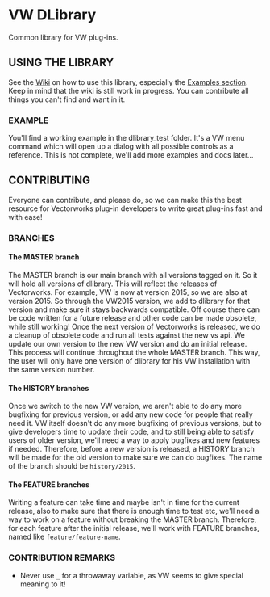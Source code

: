VW DLibrary
========================================================================================================================

Common library for VW plug-ins.

## USING THE LIBRARY ###################################################################################################

See the [Wiki](https://bitbucket.org/dieterdworks/vw-dlibrary/wiki/Home) on how to use this library, especially the
[Examples section](https://bitbucket.org/dieterdworks/vw-dlibrary/wiki/browse/examples). Keep in mind that the wiki is
still work in progress. You can contribute all things you can't find and want in it.

### EXAMPLE ############################################################################################################

You'll find a working example in the dlibrary_test folder. It's a VW menu command which will open up a dialog with all 
possible controls as a reference. This is not complete, we'll add more examples and docs later...

## CONTRIBUTING ########################################################################################################

Everyone can contribute, and please do, so we can make this the best resource for Vectorworks plug-in developers to 
write great plug-ins fast and with ease!

### BRANCHES ###########################################################################################################

#### The MASTER branch #################################################################################################

The MASTER branch is our main branch with all versions tagged on it. So it will hold all versions of dlibrary. This will
reflect the releases of Vectorworks. For example, VW is now at version 2015, so we are also at version 2015. So through
the VW2015 version, we add to dlibrary for that version and make sure it stays backwards compatible. Off course there
can be code written for a future release and other code can be made obsolete, while still working! Once the next version
of Vectorworks is released, we do a cleanup of obsolete code and run all tests against the new vs api. We update our own
version to the new VW version and do an initial release. This process will continue throughout the whole MASTER branch.
This way, the user will only have one version of dlibrary for his VW installation with the same version number.
 
#### The HISTORY branches ##############################################################################################

Once we switch to the new VW version, we aren't able to do any more bugfixing for previous version, or add any new code
for people that really need it. VW itself doesn't do any more bugfixing of previous versions, but to give developers
time to update their code, and to still being able to satisfy users of older version, we'll need a way to apply bugfixes
and new features if needed. Therefore, before a new version is released, a HISTORY branch will be made for the old
version to make sure we can do bugfixes. The name of the branch should be `history/2015`.

#### The FEATURE branches ##############################################################################################

Writing a feature can take time and maybe isn't in time for the current release, also to make sure that there is enough
time to test etc, we'll need a way to work on a feature without breaking the MASTER branch. Therefore, for each feature
after the initial release, we'll work with FEATURE branches, named like `feature/feature-name`.

### CONTRIBUTION REMARKS ###############################################################################################

- Never use `_` for a throwaway variable, as VW seems to give special meaning to it!
